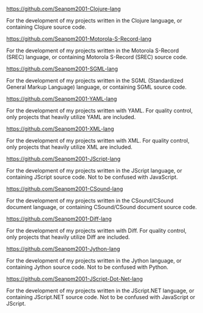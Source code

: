 https://github.com/Seanpm2001-Clojure-lang

For the development of my projects written in the Clojure language, or containing Clojure source code.

https://github.com/Seanpm2001-Motorola-S-Record-lang

For the development of my projects written in the Motorola S-Record (SREC) language, or containing Motorola S-Record (SREC) source code.

https://github.com/Seanpm2001-SGML-lang

For the development of my projects written in the SGML (Standardized General Markup Language) language, or containing SGML source code.

https://github.com/Seanpm2001-YAML-lang

For the development of my projects written with YAML. For quality control, only projects that heavily utilize YAML are included.

https://github.com/Seanpm2001-XML-lang

For the development of my projects written with XML. For quality control, only projects that heavily utilize XML are included.

https://github.com/Seanpm2001-JScript-lang

For the development of my projects written in the JScript language, or containing JScript source code. Not to be confused with JavaScript.

https://github.com/Seanpm2001-CSound-lang

For the development of my projects written in the CSound/CSound document language, or containing CSound/CSound document source code.

https://github.com/Seanpm2001-Diff-lang

For the development of my projects written with Diff. For quality control, only projects that heavily utilize Diff are included.

https://github.com/Seanpm2001-Jython-lang

For the development of my projects written in the Jython language, or containing Jython source code. Not to be confused with Python.

https://github.com/Seanpm2001-JScript-Dot-Net-lang

For the development of my projects written in the JScript.NET language, or containing JScript.NET source code. Not to be confused with JavaScript or JScript.

